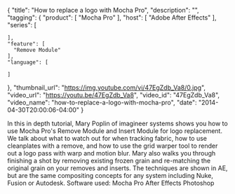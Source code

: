 {
  "title": "How to replace a logo with Mocha Pro",
  "description": "",
  "tagging": {
    "product": [
      "Mocha Pro"
    ],
    "host": [
      "Adobe After Effects"
    ],
    "series": [

    ],
    "feature": [
      "Remove Module"
    ],
    "language": [

    ]
  },
  "thumbnail_url": "https://img.youtube.com/vi/47EgZdb_Va8/0.jpg",
  "video_url": "https://youtu.be/47EgZdb_Va8",
  "video_id": "47EgZdb_Va8",
  "video_name": "how-to-replace-a-logo-with-mocha-pro",
  "date": "2014-04-30T20:00:06-04:00"
}

In this in depth tutorial, Mary Poplin of imagineer systems shows you how to
use Mocha Pro's Remove Module and Insert Module for logo replacement. We talk
about what to watch out for when tracking fabric, how to use cleanplates with
a remove, and how to use the grid warper tool to render out a logo pass with
warp and motion blur. Mary also walks you through finishing a shot by removing
existing frozen grain and re-matching the original grain on your removes and
inserts. The techniques are shown in AE, but are the same compositing concepts
for any system including Nuke, Fusion or Autodesk. Software used: Mocha Pro
After Effects Photoshop


